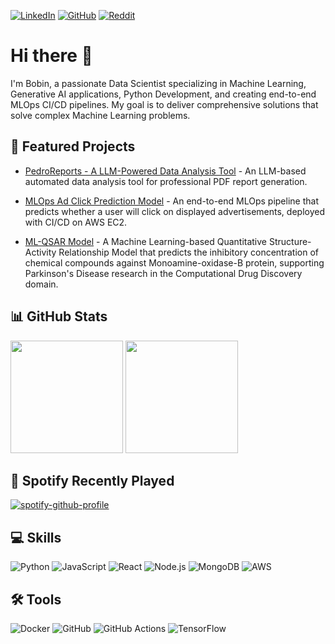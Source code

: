 [![LinkedIn](https://img.shields.io/badge/LinkedIn-%230077B5.svg?logo=linkedin&logoColor=white)](https://www.linkedin.com/in/bobin-singh/)
[![GitHub](https://img.shields.io/badge/GitHub-%23121011.svg?logo=github&logoColor=white)](https://github.com/bobinsingh)
[![Reddit](https://img.shields.io/badge/Reddit-%23FF4500.svg?logo=reddit&logoColor=white)](https://www.reddit.com/user/Pedro_On_Reddit/)

# Hi there 👋

I'm Bobin, a passionate Data Scientist specializing in Machine Learning, Generative AI applications, Python Development, and creating end-to-end MLOps CI/CD pipelines. My goal is to deliver comprehensive solutions that solve complex Machine Learning problems.

## 📌 Featured Projects

* [PedroReports - A LLM-Powered Data Analysis Tool](https://github.com/bobinsingh/PedroReports-LLM-Powered-Report-Tool) - An LLM-based automated data analysis tool for professional PDF report generation.

* [MLOps Ad Click Prediction Model](https://github.com/bobinsingh/Ad-Click-Prediction-MLOps) - An end-to-end MLOps pipeline that predicts whether a user will click on displayed advertisements, deployed with CI/CD on AWS EC2.

* [ML-QSAR Model](https://github.com/bobinsingh/MAO-B) - A Machine Learning-based Quantitative Structure-Activity Relationship Model that predicts the inhibitory concentration of chemical compounds against Monoamine-oxidase-B protein, supporting Parkinson's Disease research in the Computational Drug Discovery domain.

## 📊 GitHub Stats

<div>
  <img height="180em" src="https://github-readme-stats.vercel.app/api?username=bobinsingh&show_icons=true&theme=radical&include_all_commits=true&count_private=true&hide=issues" />
  
  <img height="180em" src="https://github-readme-stats.vercel.app/api/top-langs/?username=bobinsingh&theme=radical&layout=compact&langs_count=8" />
</div>

## 🎵 Spotify Recently Played

[![spotify-github-profile](https://spotify-github-profile.kittinanx.com/api/view?uid=31y7k2qioh3tkuj7h4ruwn2hddeq&cover_image=true&theme=novatorem&show_offline=false&background_color=121212&interchange=true&bar_color=53b14f&bar_color_cover=false)](https://github.com/kittinan/spotify-github-profile)

## 💻 Skills
![Python](https://img.shields.io/badge/Python-3776AB?style=for-the-badge&logo=python&logoColor=white)
![JavaScript](https://img.shields.io/badge/JavaScript-F7DF1E?style=for-the-badge&logo=javascript&logoColor=black)
![React](https://img.shields.io/badge/React-20232A?style=for-the-badge&logo=react&logoColor=61DAFB)
![Node.js](https://img.shields.io/badge/Node.js-43853D?style=for-the-badge&logo=node.js&logoColor=white)
![MongoDB](https://img.shields.io/badge/MongoDB-4EA94B?style=for-the-badge&logo=mongodb&logoColor=white)
![AWS](https://img.shields.io/badge/AWS-232F3E?style=for-the-badge&logo=amazon-aws&logoColor=white)

## 🛠️ Tools
![Docker](https://img.shields.io/badge/Docker-2496ED?style=for-the-badge&logo=docker&logoColor=white)
![GitHub](https://img.shields.io/badge/GitHub-181717?style=for-the-badge&logo=github&logoColor=white)
![GitHub Actions](https://img.shields.io/badge/GitHub_Actions-2088FF?style=for-the-badge&logo=github-actions&logoColor=white)
![TensorFlow](https://img.shields.io/badge/TensorFlow-FF6F00?style=for-the-badge&logo=tensorflow&logoColor=white)
